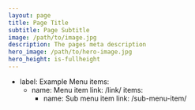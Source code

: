 ```yaml
---
layout: page
title: Page Title
subtitle: Page Subtitle
image: /path/to/image.jpg
description: The pages meta description
hero_image: /path/to/hero-image.jpg
hero_height: is-fullheight
---
```

- label: Example Menu
  items:
    - name: Menu item
      link: /link/
      items:
        - name: Sub menu item 
          link: /sub-menu-item/
